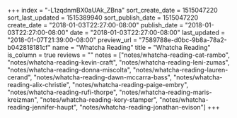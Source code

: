 +++
index = "-L1zqdnmBX0aUAk_ZBna"
sort_create_date = 1515047220
sort_last_updated = 1515389940
sort_publish_date = 1515047220
create_date = "2018-01-03T22:27:00-08:00"
publish_date = "2018-01-03T22:27:00-08:00"
date = "2018-01-03T22:27:00-08:00"
last_updated = "2018-01-07T21:39:00-08:00"
preview_url = "7589788e-d0bc-9b8a-78a2-b042818181cf"
name = "Whatcha Reading"
title = "Whatcha Reading"
is_column = true
reviews = ""
notes = ["notes/whatcha-reading-cat-rambo", "notes/whatcha-reading-kevin-craft", "notes/whatcha-reading-leni-zumas", "notes/whatcha-reading-donna-miscolta", "notes/whatcha-reading-lauren-cerand", "notes/whatcha-reading-dawn-mccarra-bass", "notes/whatcha-reading-alix-christie", "notes/whatcha-reading-paige-embry", "notes/whatcha-reading-rufi-thorpe", "notes/whatcha-reading-maris-kreizman", "notes/whatcha-reading-kory-stamper", "notes/whatcha-reading-jennifer-haupt", "notes/whatcha-reading-jonathan-evison"]
+++

